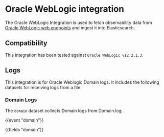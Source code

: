 # Oracle WebLogic integration

The Oracle WebLogic Integration is used to fetch observability data from [Oracle WebLogic web endpoints](https://docs.oracle.com/cd/B16240_01/doc/em.102/b25987/oracle_weblogic.htm) and ingest it into Elasticsearch.

## Compatibility

This integration has been tested against `Oracle WebLogic v12.2.1.3`.

## Logs

This integration is for Oracle Weblogic Domain logs. It includes the following datasets for receiving logs from a file:

### Domain Logs

The `domain` dataset collects Domain logs from Domain.log.

{{event "domain"}}

{{fields "domain"}}
